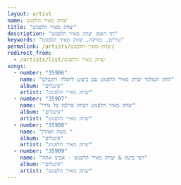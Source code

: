 ```yaml
---
layout: artist
name: יצחק מאיר הלפגוט
title: "יצחק מאיר הלפגוט"
description: "דף האמן יצחק מאיר הלפגוט"
keywords: "שירים, מוזיקה, יצחק מאיר הלפגוט"
permalink: /artists/יצחק-מאיר-הלפגוט/
redirect_from:
  - /artists/list/יצחק מאיר הלפגוט
songs:
  - number: "35906"
    name: "החזן העולמי יצחק מאיר הלפגוט עם ביצוע ליוסלה רוזנבלט"
    album: "סינגלים"
    artist: "יצחק מאיר הלפגוט"
  - number: "35907"
    name: "יצחק מאיר הלפגוט ויצחק פרלמן כל נדרי"
    album: "סינגלים"
    artist: "יצחק מאיר הלפגוט"
  - number: "35908"
    name: "משה ואהרן "
    album: "סינגלים"
    artist: "יצחק מאיר הלפגוט"
  - number: "35909"
    name: "רפי ביטון & יצחק מאיר הלפגוט - אבינו אתה"
    album: "סינגלים"
    artist: "יצחק מאיר הלפגוט"
---
```

